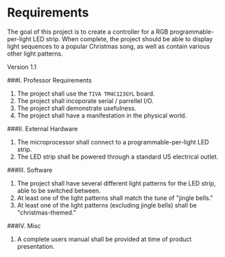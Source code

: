 # Requirements
The goal of this project is to create a controller for a RGB programmable-per-light LED strip. When complete, the project should be able to display light sequences to a popular Christmas song, as well as contain various other light patterns.  

Version 1.1

###I. Professor Requirements
1. The project shall use the `TIVA TM4C123GYL` board.
2. The project shall incoporate serial / parrellel I/O.
3. The project shall demonstrate usefulness.
4. The project shall have a manifestation in the physical world.
	
###II. External Hardware
1. The microprocessor shall connect to a programmable-per-light LED strip.
2. The LED strip shall be powered through a standard US
electrical outlet.
	
###III. Software  
1. The project shall have several different light patterns
for the LED strip, able to be switched between.
2. At least one of the light patterns shall match
the tune of "jingle bells."
3. At least one of the light patterns (excluding jingle bells)
shall be "christmas-themed."

###IV. Misc
1. A complete users manual shall be provided at time of
product presentation.
